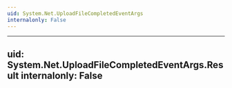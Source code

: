 ```yaml
---
uid: System.Net.UploadFileCompletedEventArgs
internalonly: False
---
```


---
uid: System.Net.UploadFileCompletedEventArgs.Result
internalonly: False
---
